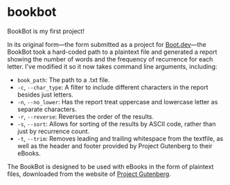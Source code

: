 # bookbot
BookBot is my first project!

In its original form—the form submitted as a project for [Boot.dev](https://www.boot.dev/tracks/backend)—the
BookBot took a hard-coded path to a plaintext file and generated a report showing the number of words and the
frequency of recurrence for each letter. I've modified it so it now takes command line arguments, including:

* `book_path`: The path to a .txt file.
* `-c`, `--char_type`: A filter to include different characters in the report besides just letters.
* `-n`, `--no_lower`: Has the report treat uppercase and lowercase letter as separate characters.
* `-r`, `--reverse`: Reverses the order of the results.
* `-s`, `--sort`: Allows for sorting of the results by ASCII code, rather than just by recurrence count.
* `-t`, `--trim`: Removes leading and trailing whitespace from the textfile, as well as the header
                  and footer provided by Project Gutenberg to their eBooks.

The BookBot is designed to be used with eBooks in the form of plaintext files, downloaded from the website of [Project Gutenberg](https://gutenberg.org/).